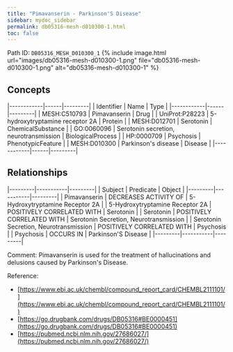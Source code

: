 ```yaml
---
title: "Pimavanserin - Parkinson'S Disease"
sidebar: mydoc_sidebar
permalink: db05316-mesh-d010300-1.html
toc: false 
---
```



Path ID: `DB05316_MESH_D010300_1`
{% include image.html url="images/db05316-mesh-d010300-1.png" file="db05316-mesh-d010300-1.png" alt="db05316-mesh-d010300-1" %}

## Concepts

|------------|------|---------|
| Identifier | Name | Type    |
|------------|------|---------|
| MESH:C510793 | Pimavanserin | Drug |
| UniProt:P28223 | 5-hydroxytryptamine receptor 2A | Protein |
| MESH:D012701 | Serotonin | ChemicalSubstance |
| GO:0060096 | Serotonin secretion, neurotransmission | BiologicalProcess |
| HP:0000709 | Psychosis | PhenotypicFeature |
| MESH:D010300 | Parkinson's disease | Disease |
|------------|------|---------|

## Relationships

|---------|-----------|---------|
| Subject | Predicate | Object  |
|---------|-----------|---------|
| Pimavanserin | DECREASES ACTIVITY OF | 5-Hydroxytryptamine Receptor 2A |
| 5-Hydroxytryptamine Receptor 2A | POSITIVELY CORRELATED WITH | Serotonin |
| Serotonin | POSITIVELY CORRELATED WITH | Serotonin Secretion, Neurotransmission |
| Serotonin Secretion, Neurotransmission | POSITIVELY CORRELATED WITH | Psychosis |
| Psychosis | OCCURS IN | Parkinson'S Disease |
|---------|-----------|---------|

Comment: Pimavanserin is used for the treatment of hallucinations and delusions caused by Parkinson's Disease.

Reference: 
  - [https://www.ebi.ac.uk/chembl/compound_report_card/CHEMBL2111101/](https://www.ebi.ac.uk/chembl/compound_report_card/CHEMBL2111101/)
  - [https://go.drugbank.com/drugs/DB05316#BE0000451](https://go.drugbank.com/drugs/DB05316#BE0000451)
  - [https://pubmed.ncbi.nlm.nih.gov/27686027/](https://pubmed.ncbi.nlm.nih.gov/27686027/)
